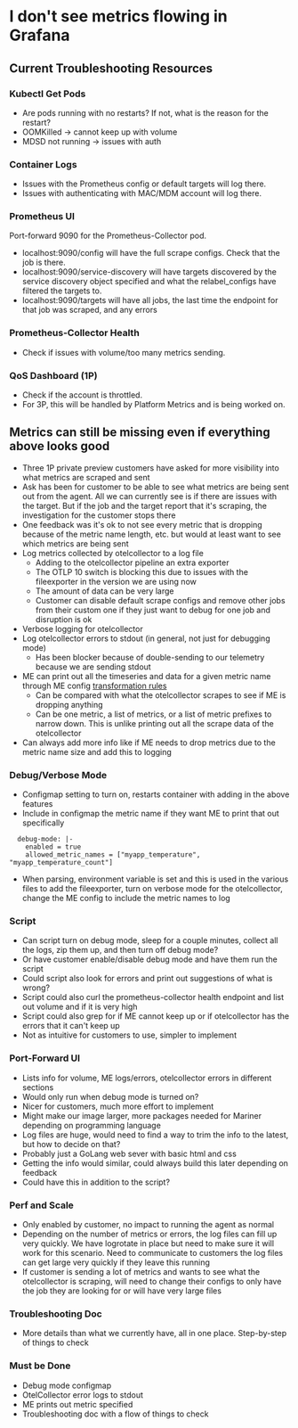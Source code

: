 # I don't see metrics flowing in Grafana
## Current Troubleshooting Resources
### Kubectl Get Pods
* Are pods running with no restarts? If not, what is the reason for the restart?
* OOMKilled -> cannot keep up with volume
* MDSD not running -> issues with auth
### Container Logs
* Issues with the Prometheus config or default targets will log there.
* Issues with authenticating with MAC/MDM account will log there.
### Prometheus UI
Port-forward 9090 for the Prometheus-Collector pod.
* localhost:9090/config will have the full scrape configs. Check that the job is there.
* localhost:9090/service-discovery will have targets discovered by the service discovery object specified and what the relabel_configs have filtered the targets to.
* localhost:9090/targets will have all jobs, the last time the endpoint for that job was scraped, and any errors
### Prometheus-Collector Health
* Check if issues with volume/too many metrics sending.
### QoS Dashboard (1P)
* Check if the account is throttled.
* For 3P, this will be handled by Platform Metrics and is being worked on.

## Metrics can still be missing even if everything above looks good
* Three 1P private preview customers have asked for more visibility into what metrics are scraped and sent
* Ask has been for customer to be able to see what metrics are being sent out from the agent. All we can currently see is if there are issues with the target. But if the job and the target report that it's scraping, the investigation for the customer stops there
* One feedback was it's ok to not see every metric that is dropping because of the metric name length, etc. but would at least want to see which metrics are being sent
* Log metrics collected by otelcollector to a log file
  * Adding to the otelcollector pipeline an extra exporter
  * The OTLP 10 switch is blocking this due to issues with the fileexporter in the version we are using now
  * The amount of data can be very large
  * Customer can disable default scrape configs and remove other jobs from their custom one if they just want to debug for one job and disruption is ok
* Verbose logging for otelcollector
* Log otelcollector errors to stdout (in general, not just for debugging mode)
  * Has been blocker because of double-sending to our telemetry because we are sending stdout
* ME can print out all the timeseries and data for a given metric name through ME config [transformation rules](https://eng.ms/docs/products/geneva/metrics/howdoi/transformationrules)
  * Can be compared with what the otelcollector scrapes to see if ME is dropping anything
  * Can be one metric, a list of metrics, or a list of metric prefixes to narrow down. This is unlike printing out all the scrape data of the otelcollector
* Can always add more info like if ME needs to drop metrics due to the metric name size and add this to logging

### Debug/Verbose Mode
* Configmap setting to turn on, restarts container with adding in the above features
* Include in configmap the metric name if they want ME to print that out specifically

```
  debug-mode: |-
    enabled = true
    allowed_metric_names = ["myapp_temperature", "myapp_temperature_count"]
```

* When parsing, environment variable is set and this is used in the various files to add the fileexporter, turn on verbose mode for the otelcollector, change the ME config to include the metric names to log

### Script
* Can script turn on debug mode, sleep for a couple minutes, collect all the logs, zip them up, and then turn off debug mode?
* Or have customer enable/disable debug mode and have them run the script
* Could script also look for errors and print out suggestions of what is wrong?
* Script could also curl the prometheus-collector health endpoint and list out volume and if it is very high
* Script could also grep for if ME cannot keep up or if otelcollector has the errors that it can't keep up
* Not as intuitive for customers to use, simpler to implement

### Port-Forward UI
* Lists info for volume, ME logs/errors, otelcollector errors in different sections
* Would only run when debug mode is turned on?
* Nicer for customers, much more effort to implement
* Might make our image larger, more packages needed for Mariner depending on programming language
* Log files are huge, would need to find a way to trim the info to the latest, but how to decide on that?
* Probably just a GoLang web sever with basic html and css
* Getting the info would similar, could always build this later depending on feedback
* Could have this in addition to the script?

### Perf and Scale
* Only enabled by customer, no impact to running the agent as normal
* Depending on the number of metrics or errors, the log files can fill up very quickly. We have logrotate in place but need to make sure it will work for this scenario. Need to communicate to customers the log files can get large very quickly if they leave this running
* If customer is sending a lot of metrics and wants to see what the otelcollector is scraping, will need to change their configs to only have the job they are looking for or will have very large files

### Troubleshooting Doc
* More details than what we currently have, all in one place. Step-by-step of things to check

### Must be Done
* Debug mode configmap
* OtelCollector error logs to stdout
* ME prints out metric specified
* Troubleshooting doc with a flow of things to check